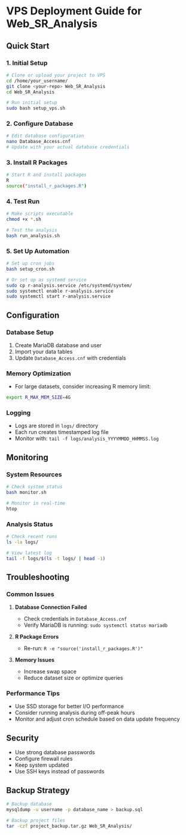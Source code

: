 # VPS Deployment Guide for Web_SR_Analysis

## Quick Start

### 1. Initial Setup
```bash
# Clone or upload your project to VPS
cd /home/your_username/
git clone <your-repo> Web_SR_Analysis
cd Web_SR_Analysis

# Run initial setup
sudo bash setup_vps.sh
```

### 2. Configure Database
```bash
# Edit database configuration
nano Database_Access.cnf
# Update with your actual database credentials
```

### 3. Install R Packages
```bash
# Start R and install packages
R
source("install_r_packages.R")
```

### 4. Test Run
```bash
# Make scripts executable
chmod +x *.sh

# Test the analysis
bash run_analysis.sh
```

### 5. Set Up Automation
```bash
# Set up cron jobs
bash setup_cron.sh

# Or set up as systemd service
sudo cp r-analysis.service /etc/systemd/system/
sudo systemctl enable r-analysis.service
sudo systemctl start r-analysis.service
```

## Configuration

### Database Setup
1. Create MariaDB database and user
2. Import your data tables
3. Update `Database_Access.cnf` with credentials

### Memory Optimization
- For large datasets, consider increasing R memory limit:
```bash
export R_MAX_MEM_SIZE=4G
```

### Logging
- Logs are stored in `logs/` directory
- Each run creates timestamped log file
- Monitor with: `tail -f logs/analysis_YYYYMMDD_HHMMSS.log`

## Monitoring

### System Resources
```bash
# Check system status
bash monitor.sh

# Monitor in real-time
htop
```

### Analysis Status
```bash
# Check recent runs
ls -la logs/

# View latest log
tail -f logs/$(ls -t logs/ | head -1)
```

## Troubleshooting

### Common Issues
1. **Database Connection Failed**
   - Check credentials in `Database_Access.cnf`
   - Verify MariaDB is running: `sudo systemctl status mariadb`

2. **R Package Errors**
   - Re-run: `R -e "source('install_r_packages.R')"`

3. **Memory Issues**
   - Increase swap space
   - Reduce dataset size or optimize queries

### Performance Tips
- Use SSD storage for better I/O performance
- Consider running analysis during off-peak hours
- Monitor and adjust cron schedule based on data update frequency

## Security
- Use strong database passwords
- Configure firewall rules
- Keep system updated
- Use SSH keys instead of passwords

## Backup Strategy
```bash
# Backup database
mysqldump -u username -p database_name > backup.sql

# Backup project files
tar -czf project_backup.tar.gz Web_SR_Analysis/
``` 
